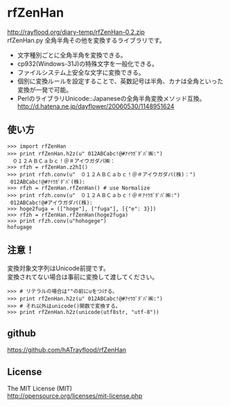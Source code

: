 rfZenHan
========
http://rayflood.org/diary-temp/rfZenHan-0.2.zip  
rfZenHan.py 全角半角その他を変換するライブラリです。
* 文字種別ごとに全角半角を変換できる。
* cp932(Windows-31J)の特殊文字を一般化できる。
* ファイルシステム上安全な文字に変換できる。
* 個別に変換ルールを設定することで、英数記号は半角、カナは全角といった変換が一発で可能。
* PerlのライブラリUnicode::Japaneseの全角半角変換メソッド互換。  
http://d.hatena.ne.jp/dayflower/20060530/1148951624

使い方
------
    >>> import rfZenHan
    >>> print rfZenHan.h2z(u" 012ABCabc!@#ｱｲｳｶﾞﾀﾞﾊﾟ㈱:")
    　０１２ＡＢＣａｂｃ！＠＃アイウガダパ㈱：
    >>> rfzh = rfZenHan.z2hI()
    >>> print rfzh.conv(u"　０１２ＡＢＣａｂｃ！＠＃アイウガダパ(株)：")
     012ABCabc!@#ｱｲｳｶﾞﾀﾞﾊﾟ(株):
    >>> rfzh = rfZenHan.rfZenHan() # use Normalize
    >>> print rfzh.conv(u"　０１２ＡＢＣａｂｃ！＠＃ｱｲｳｶﾞﾀﾞﾊﾟ㈱:")
     012ABCabc!@#アイウガダパ(株):
    >>> hoge2fuga = (["hoge"], ["fuga"], [{"e": 3}])
    >>> rfzh = rfZenHan.rfZenHan(hoge2fuga)
    >>> print rfzh.conv(u"hohogege")
    hofugage

注意！
------
変換対象文字列はUnicode前提です。  
変換されてない場合は事前に変換して渡してください。  

    >>> # リテラルの場合は""の前にuをつける。
    >>> print rfZenHan.h2z(u" 012ABCabc!@#ｱｲｳｶﾞﾀﾞﾊﾟ㈱:")
    >>> # それ以外はunicode()関数で変換する。
    >>> print rfZenHan.h2z(unicode(utf8str, "utf-8"))

github
------
https://github.com/hATrayflood/rfZenHan

License
-------
The MIT License (MIT)  
http://opensource.org/licenses/mit-license.php  
